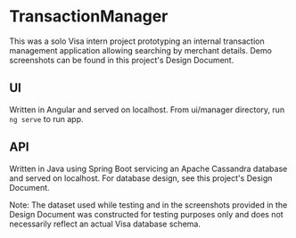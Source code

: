 # TransactionManager

This was a solo Visa intern project prototyping an internal transaction management application allowing searching by merchant details. Demo screenshots can be found in this project's Design Document.

## UI
Written in Angular and served on localhost. From ui/manager directory, run `ng serve` to run app.

## API
Written in Java using Spring Boot servicing an Apache Cassandra database and served on localhost. For database design, see this project's Design Document. 

Note: The dataset used while testing and in the screenshots provided in the Design Document was constructed for testing purposes only and does not necessarily reflect an actual Visa database schema.

